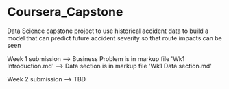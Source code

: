 # Coursera_Capstone
Data Science capstone project to use historical accident data to build a model that can predict future accident severity so that route impacts can be seen

Week 1 submission
    --> Business Problem is in markup file 'Wk1 Introduction.md'
    --> Data section     is in markup file 'Wk1 Data section.md'
    
    
 Week 2 submission
    --> TBD